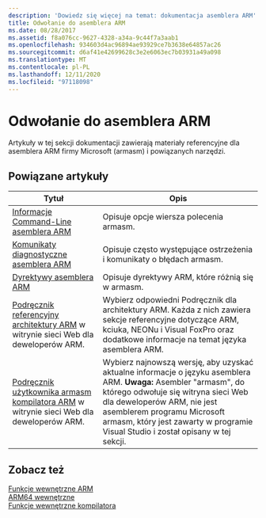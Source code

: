 ```yaml
---
description: 'Dowiedz się więcej na temat: dokumentacja asemblera ARM'
title: Odwołanie do asemblera ARM
ms.date: 08/28/2017
ms.assetid: f8a076cc-9627-4328-a34a-9c44f7a3aab1
ms.openlocfilehash: 934603d4ac96894ae93929ce7b3638e64857ac26
ms.sourcegitcommit: d6af41e42699628c3e2e6063ec7b03931a49a098
ms.translationtype: MT
ms.contentlocale: pl-PL
ms.lasthandoff: 12/11/2020
ms.locfileid: "97118098"
---
```

# <a name="arm-assembler-reference"></a>Odwołanie do asemblera ARM

Artykuły w tej sekcji dokumentacji zawierają materiały referencyjne dla asemblera ARM firmy Microsoft (armasm) i powiązanych narzędzi.

## <a name="related-articles"></a>Powiązane artykuły

|Tytuł|Opis|
|-----------|-----------------|
|[Informacje Command-Line asemblera ARM](../../assembler/arm/arm-assembler-command-line-reference.md)|Opisuje opcje wiersza polecenia armasm.|
|[Komunikaty diagnostyczne asemblera ARM](../../assembler/arm/arm-assembler-diagnostic-messages.md)|Opisuje często występujące ostrzeżenia i komunikaty o błędach armasm.|
|[Dyrektywy asemblera ARM](../../assembler/arm/arm-assembler-directives.md)|Opisuje dyrektywy ARM, które różnią się w armasm.|
|[Podręcznik referencyjny architektury ARM](https://developer.arm.com/search#q=ARM%20Architecture%20Reference%20Manual) w witrynie sieci Web dla deweloperów ARM.|Wybierz odpowiedni Podręcznik dla architektury ARM. Każda z nich zawiera sekcje referencyjne dotyczące ARM, kciuka, NEONu i Visual FoxPro oraz dodatkowe informacje na temat języka asemblera ARM.|
|[Podręcznik użytkownika armasm kompilatora ARM](https://developer.arm.com/search#q=ARM%20Compiler%20armasm%20User%20Guide) w witrynie sieci Web dla deweloperów ARM.|Wybierz najnowszą wersję, aby uzyskać aktualne informacje o języku asemblera ARM. **Uwaga:**  Asembler "armasm", do którego odwołuje się witryna sieci Web dla deweloperów ARM, nie jest asemblerem programu Microsoft armasm, który jest zawarty w programie Visual Studio i został opisany w tej sekcji.|

## <a name="see-also"></a>Zobacz też

[Funkcje wewnętrzne ARM](../../intrinsics/arm-intrinsics.md)\
[ARM64 wewnętrzne](../../intrinsics/arm64-intrinsics.md)\
[Funkcje wewnętrzne kompilatora](../../intrinsics/compiler-intrinsics.md)
